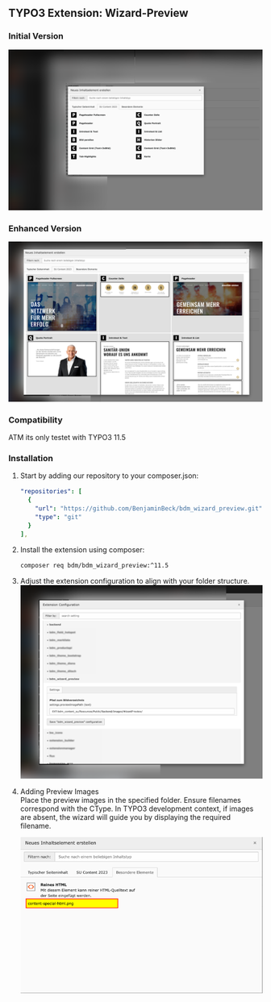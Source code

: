 ## TYPO3 Extension: Wizard-Preview


### Initial Version
![wizzard-before.png](Documentation%2Fwizzard-before.png)


### Enhanced Version
![wizzard-after.png](Documentation%2Fwizzard-after.png)

### Compatibility
ATM its only testet with TYPO3 11.5

### Installation

1. Start by adding our repository to your composer.json:
   ```yaml
   "repositories": [
     {
       "url": "https://github.com/BenjaminBeck/bdm_wizard_preview.git",
       "type": "git"
     }
   ],
   ```
2. Install the extension using composer:
   ```sh
   composer req bdm/bdm_wizard_preview:^11.5
   ```

3. Adjust the extension configuration to align with your folder structure.
   ![extension-settings.png](Documentation%2Fextension-settings.png)

4. Adding Preview Images<br>
   Place the preview images in the specified folder. Ensure filenames correspond with the CType. In TYPO3 development context, if images are absent, the wizard will guide you by displaying the required filename.
    
   ![extension-filename-help.png](Documentation%2Fextension-filename-help.png)



